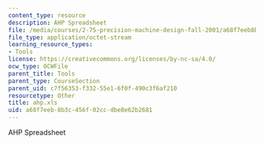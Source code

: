 ```yaml
---
content_type: resource
description: AHP Spreadsheet
file: /media/courses/2-75-precision-machine-design-fall-2001/a68f7eeb8b3c456f02ccdbe8e62b2681_ahp.xls
file_type: application/octet-stream
learning_resource_types:
- Tools
license: https://creativecommons.org/licenses/by-nc-sa/4.0/
ocw_type: OCWFile
parent_title: Tools
parent_type: CourseSection
parent_uid: c7f56353-f332-55e1-6f0f-490c3f6af210
resourcetype: Other
title: ahp.xls
uid: a68f7eeb-8b3c-456f-02cc-dbe8e62b2681
---
```

AHP Spreadsheet